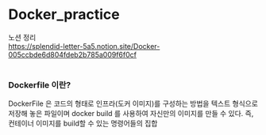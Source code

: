 # Docker_practice

노션 정리  
https://splendid-letter-5a5.notion.site/Docker-005ccbde6d804fdeb2b785a009f6f0cf  
<br>

### Dockerfile 이란?  
DockerFile 은 코드의 형태로 인프라(도커 이미지)를 구성하는 방법을 텍스트 형식으로 저장해 놓은 파일이며 docker build 를 사용하여 자신만의 이미지를 만들 수 있다.
즉, 컨테이너 이미지를 build할 수 있는 명령어들의 집합  
